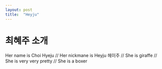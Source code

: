 ```yaml
---
layout: post
title:  "Heyju"
---
```


# 최혜주 소개

Her name is Choi Hyeju
// Her nickmane is Heyju 헤이주
// She is giraffe
// She is very very pretty
// She is a boxer
